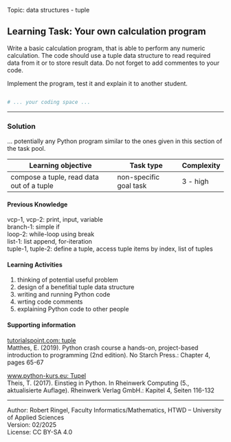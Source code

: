 Topic: data structures - tuple

## Learning Task: Your own calculation program

Write a basic calculation program, that is able to perform any numeric calculation. The code should use a tuple data structure to read required data from it or to store result data.
Do not forget to add commentes to your code.

Implement the program, test it and explain it to another student.

``` python

# ... your coding space ...


```

---------------------------------------

### Solution

... potentially any Python program similar to the ones given in this section of the task pool.

| **Learning objective**                         | **Task type**   | **Complexity** |
| ---------------------------------------------- | --------------- | -------------- |
| compose a tuple, read data out of a tuple      | non-specific goal task | 3 - high     |  

#### Previous Knowledge

vcp-1, vcp-2: print, input, variable  
branch-1: simple if  
loop-2: while-loop using break  
list-1: list append, for-iteration  
tuple-1, tuple-2: define a tuple, access tuple items by index, list of tuples  
  
#### Learning Activities

1) thinking of potential useful problem
2) design of a benefitial tuple data structure
3) writing and running Python code
4) wrting code comments
5) explaining Python code to other people

#### Supporting information

[tutorialspoint.com: tuple](https://www.tutorialspoint.com/python/python_tuples.htm)  
Matthes, E. (2019). Python crash course a hands-on, project-based introduction to programming (2nd edition). No Starch Press.: Chapter 4, pages 65-67  

[www.python-kurs.eu: Tupel](https://www.python-kurs.eu/python3_sequentielle_datentypen.php)  
Theis, T. (2017). Einstieg in Python. In Rheinwerk Computing (5., aktualisierte Auflage). Rheinwerk Verlag GmbH.: Kapitel 4, Seiten 116-132

---------------------------------------
Author: Robert Ringel, Faculty Informatics/Mathematics, HTWD – University of Applied Sciences  
Version: 02/2025  
License: CC BY-SA 4.0
